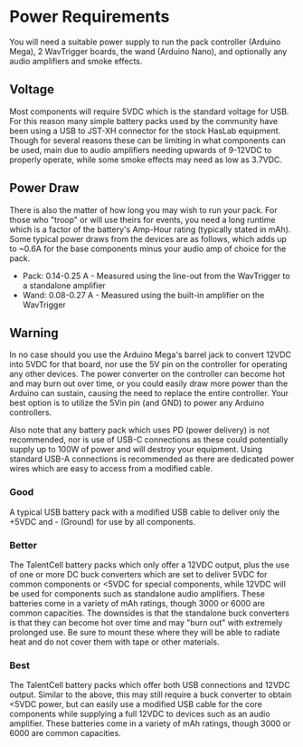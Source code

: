 # Power Requirements

You will need a suitable power supply to run the pack controller (Arduino Mega), 2 WavTrigger boards, the wand (Arduino Nano), and optionally any audio amplifiers and smoke effects.

## Voltage

Most components will require 5VDC which is the standard voltage for USB. For this reason many simple battery packs used by the community have been using a USB to JST-XH connector for the stock HasLab equipment. Though for several reasons these can be limiting in what components can be used, main due to audio amplifiers needing upwards of 9-12VDC to properly operate, while some smoke effects may need as low as 3.7VDC.

## Power Draw

There is also the matter of how long you may wish to run your pack. For those who "troop" or will use theirs for events, you need a long runtime which is a factor of the battery's Amp-Hour rating (typically stated in mAh). Some typical power draws from the devices are as follows, which adds up to ~0.6A for the base components minus your audio amp of choice for the pack.

- Pack: 0.14-0.25 A - Measured using the line-out from the WavTrigger to a standalone amplifier
- Wand: 0.08-0.27 A - Measured using the built-in amplifier on the WavTrigger

## Warning

In no case should you use the Arduino Mega's barrel jack to convert 12VDC into 5VDC for that board, nor use the 5V pin on the controller for operating any other devices. The power converter on the controller can become hot and may burn out over time, or you could easily draw more power than the Arduino can sustain, causing the need to replace the entire controller. Your best option is to utilize the 5Vin pin (and GND) to power any Arduino controllers.

Also note that any battery pack which uses PD (power delivery) is not recommended, nor is use of USB-C connections as these could potentially supply up to 100W of power and will destroy your equipment. Using standard USB-A connections is recommended as there are dedicated power wires which are easy to access from a modified cable.

### Good

A typical USB battery pack with a modified USB cable to deliver only the +5VDC and - (Ground) for use by all components.

### Better

The TalentCell battery packs which only offer a 12VDC output, plus the use of one or more DC buck converters which are set to deliver 5VDC for common components or <5VDC for special components, while 12VDC will be used for components such as standalone audio amplifiers. These batteries come in a variety of mAh ratings, though 3000 or 6000 are common capacities. The downsides is that the standalone buck converters is that they can become hot over time and may "burn out" with extremely prolonged use. Be sure to mount these where they will be able to radiate heat and do not cover them with tape or other materials.

### Best

The TalentCell battery packs which offer both USB connections and 12VDC output. Similar to the above, this may still require a buck converter to obtain <5VDC power, but can easily use a modified USB cable for the core components while supplying a full 12VDC to devices such as an audio amplifier. These batteries come in a variety of mAh ratings, though 3000 or 6000 are common capacities.